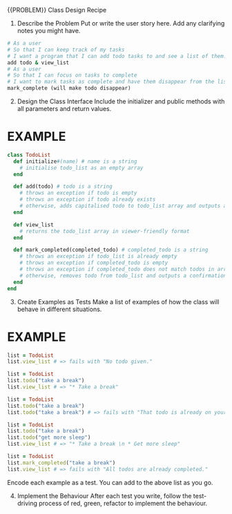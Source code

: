 {{PROBLEM}} Class Design Recipe

1. Describe the Problem
   Put or write the user story here. Add any clarifying notes you might have.

```ruby
# As a user
# So that I can keep track of my tasks
# I want a program that I can add todo tasks to and see a list of them.
add todo & view_list
# As a user
# So that I can focus on tasks to complete
# I want to mark tasks as complete and have them disappear from the list.
mark_complete (will make todo disappear)
```

2. Design the Class Interface
   Include the initializer and public methods with all parameters and return values.

# EXAMPLE

```ruby
class TodoList
  def initialize#(name) # name is a string
    # initialise todo_list as an empty array
  end

  def add(todo) # todo is a string
    # throws an exception if todo is empty
    # throws an exception if todo already exists
    # otherwise, adds capitalised todo to todo_list array and outputs a confirmation message
  end

  def view_list
    # returns the todo_list array in viewer-friendly format
  end

  def mark_completed(completed_todo) # completed_todo is a string
    # throws an exception if todo_list is already empty
    # throws an exception if completed_todo is empty
    # throws an exception if completed_todo does not match todos in array
    # otherwise, removes todo from todo_list and outputs a confirmation message
  end
end
```

3. Create Examples as Tests
   Make a list of examples of how the class will behave in different situations.

# EXAMPLE

```ruby
list = TodoList
list.view_list # => fails with "No todo given."

list = TodoList
list.todo("take a break")
list.view_list # => "* Take a break"

list = TodoList
list.todo("take a break")
list.todo("take a break") # => fails with "That todo is already on your list. Nothing was added."

list = TodoList
list.todo("take a break")
list.todo("get more sleep")
list.view_list # => "* Take a break \n * Get more sleep"

list = TodoList
list.mark_completed("take a break")
list.view_list # => fails with "All todos are already completed."
```

Encode each example as a test. You can add to the above list as you go.

4. Implement the Behaviour
   After each test you write, follow the test-driving process of red, green, refactor to implement the behaviour.
